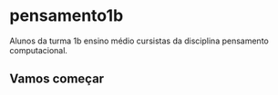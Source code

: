 # pensamento1b
Alunos da turma 1b ensino médio cursistas da disciplina pensamento computacional.
## Vamos começar 
